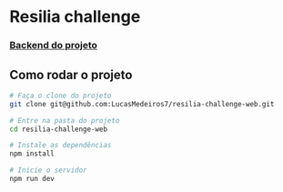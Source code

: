 # Resilia challenge

### [Backend do projeto](https://github.com/LucasMedeiros7/resilia-challenge-api)

## Como rodar o projeto 

```bash
# Faça o clone do projeto
git clone git@github.com:LucasMedeiros7/resilia-challenge-web.git

# Entre na pasta do projeto
cd resilia-challenge-web

# Instale as dependências
npm install

# Inicie o servidor
npm run dev
```
